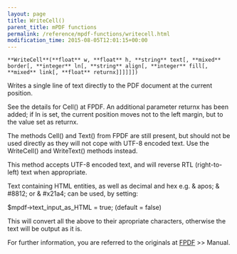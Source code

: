 ```yaml
---
layout: page
title: WriteCell()
parent_title: mPDF functions
permalink: /reference/mpdf-functions/writecell.html
modification_time: 2015-08-05T12:01:15+00:00
---
```


`**WriteCell**(**float** w, **float** h, **string** text[, **mixed** border[, **integer** ln[, **string** align[, **integer** fill[, **mixed** link[, **float** returnx]]]]]])`

Writes a single line of text directly to the PDF document at the current position.

See the details for Cell() at FPDF. An additional parameter returnx has been added; if ln is set, the current position moves not to the left margin, but to the value set as returnx.

The methods Cell() and Text() from FPDF are still present, but should not be used directly as they will not cope with UTF-8 encoded text. Use the WriteCell() and WriteText() methods instead.

This method accepts UTF-8 encoded text, and will reverse RTL (right-to-left) text when appropriate.

Text containing HTML entities, as well as decimal and hex e.g. &amp; apos; &amp; #8812; or &amp; #x21a4; can be used, by setting:

$mpdf-&gt;text_input_as_HTML = true; (default = false)

This will convert all the above to their apropriate characters, otherwise the text will be output as it is.

For further information, you are referred to the originals at <a href="http://www.fpdf.org/" target="_blank">FPDF</a> &gt;&gt; Manual.

